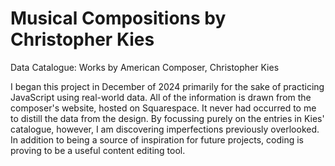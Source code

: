 # Musical Compositions by Christopher Kies
Data Catalogue: Works by American Composer, Christopher Kies

I began this project in December of 2024 primarily for the sake of practicing JavaScript using real-world data. All of the information is drawn from the composer's website, hosted on Squarespace. It never had occurred to me to distill the data from the design. By focussing purely on the entries in Kies' catalogue, however, I am discovering imperfections previously overlooked. In addition to being a source of inspiration for future projects, coding is proving to be a useful content editing tool.